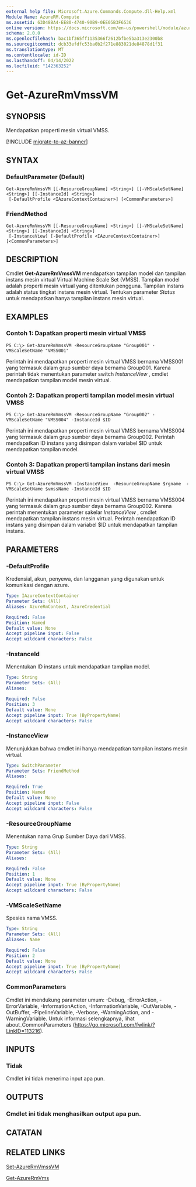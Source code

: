 ```yaml
---
external help file: Microsoft.Azure.Commands.Compute.dll-Help.xml
Module Name: AzureRM.Compute
ms.assetid: 63D48BA4-EE80-4740-90B9-0EE05B3F6536
online version: https://docs.microsoft.com/en-us/powershell/module/azurerm.compute/get-azurermvmssvm
schema: 2.0.0
ms.openlocfilehash: bac1bf365ff1135366f2612bfbe5ba313e2300b8
ms.sourcegitcommit: dcb33efdfc53ba0b2f271e883021de84878d1f31
ms.translationtype: MT
ms.contentlocale: id-ID
ms.lasthandoff: 04/14/2022
ms.locfileid: "142363252"
---
```

# Get-AzureRmVmssVM

## SYNOPSIS
Mendapatkan properti mesin virtual VMSS.

[!INCLUDE [migrate-to-az-banner](../../includes/migrate-to-az-banner.md)]

## SYNTAX

### DefaultParameter (Default)
```
Get-AzureRmVmssVM [[-ResourceGroupName] <String>] [[-VMScaleSetName] <String>] [[-InstanceId] <String>]
 [-DefaultProfile <IAzureContextContainer>] [<CommonParameters>]
```

### FriendMethod
```
Get-AzureRmVmssVM [[-ResourceGroupName] <String>] [[-VMScaleSetName] <String>] [[-InstanceId] <String>]
 [-InstanceView] [-DefaultProfile <IAzureContextContainer>] [<CommonParameters>]
```

## DESCRIPTION
Cmdlet **Get-AzureRmVmssVM** mendapatkan tampilan model dan tampilan instans mesin virtual Virtual Machine Scale Set (VMSS).
Tampilan model adalah properti mesin virtual yang ditentukan pengguna.
Tampilan instans adalah status tingkat instans mesin virtual.
Tentukan parameter *Status* untuk mendapatkan hanya tampilan instans mesin virtual.

## EXAMPLES

### Contoh 1: Dapatkan properti mesin virtual VMSS
```
PS C:\> Get-AzureRmVmssVM -ResourceGroupName "Group001" -VMScaleSetName "VMSS001"
```

Perintah ini mendapatkan properti mesin virtual VMSS bernama VMSS001 yang termasuk dalam grup sumber daya bernama Group001.
Karena perintah tidak menentukan parameter switch *InstanceView* , cmdlet mendapatkan tampilan model mesin virtual.

### Contoh 2: Dapatkan properti tampilan model mesin virtual VMSS
```
PS C:\> Get-AzureRmVmssVM -ResourceGroupName "Group002" -VMScaleSetName "VMSS004" -InstanceId $ID
```

Perintah ini mendapatkan properti mesin virtual VMSS bernama VMSS004 yang termasuk dalam grup sumber daya bernama Group002.
Perintah mendapatkan ID instans yang disimpan dalam variabel $ID untuk mendapatkan tampilan model.

### Contoh 3: Dapatkan properti tampilan instans dari mesin virtual VMSS
```
PS C:\> Get-AzureRmVmssVM -InstanceView  -ResourceGroupName $rgname  -VMScaleSetName $vmssName -InstanceId $ID
```

Perintah ini mendapatkan properti mesin virtual VMSS bernama VMSS004 yang termasuk dalam grup sumber daya bernama Group002.
Karena perintah menentukan parameter sakelar *InstanceView* , cmdlet mendapatkan tampilan instans mesin virtual.
Perintah mendapatkan ID instans yang disimpan dalam variabel $ID untuk mendapatkan tampilan instans.

## PARAMETERS

### -DefaultProfile
Kredensial, akun, penyewa, dan langganan yang digunakan untuk komunikasi dengan azure.

```yaml
Type: IAzureContextContainer
Parameter Sets: (All)
Aliases: AzureRmContext, AzureCredential

Required: False
Position: Named
Default value: None
Accept pipeline input: False
Accept wildcard characters: False
```

### -InstanceId
Menentukan ID instans untuk mendapatkan tampilan model.

```yaml
Type: String
Parameter Sets: (All)
Aliases: 

Required: False
Position: 3
Default value: None
Accept pipeline input: True (ByPropertyName)
Accept wildcard characters: False
```

### -InstanceView
Menunjukkan bahwa cmdlet ini hanya mendapatkan tampilan instans mesin virtual.

```yaml
Type: SwitchParameter
Parameter Sets: FriendMethod
Aliases: 

Required: True
Position: Named
Default value: None
Accept pipeline input: False
Accept wildcard characters: False
```

### -ResourceGroupName
Menentukan nama Grup Sumber Daya dari VMSS.

```yaml
Type: String
Parameter Sets: (All)
Aliases: 

Required: False
Position: 1
Default value: None
Accept pipeline input: True (ByPropertyName)
Accept wildcard characters: False
```

### -VMScaleSetName
Spesies nama VMSS.

```yaml
Type: String
Parameter Sets: (All)
Aliases: Name

Required: False
Position: 2
Default value: None
Accept pipeline input: True (ByPropertyName)
Accept wildcard characters: False
```

### CommonParameters
Cmdlet ini mendukung parameter umum: -Debug, -ErrorAction, -ErrorVariable, -InformationAction, -InformationVariable, -OutVariable, -OutBuffer, -PipelineVariable, -Verbose, -WarningAction, and -WarningVariable. Untuk informasi selengkapnya, lihat about_CommonParameters (https://go.microsoft.com/fwlink/?LinkID=113216).

## INPUTS

### Tidak
Cmdlet ini tidak menerima input apa pun.

## OUTPUTS

### Cmdlet ini tidak menghasilkan output apa pun.

## CATATAN

## RELATED LINKS

[Set-AzureRmVmssVM](./Set-AzureRmVmssVM.md)

[Get-AzureRmVms](./Get-AzureRmVmss.md)


